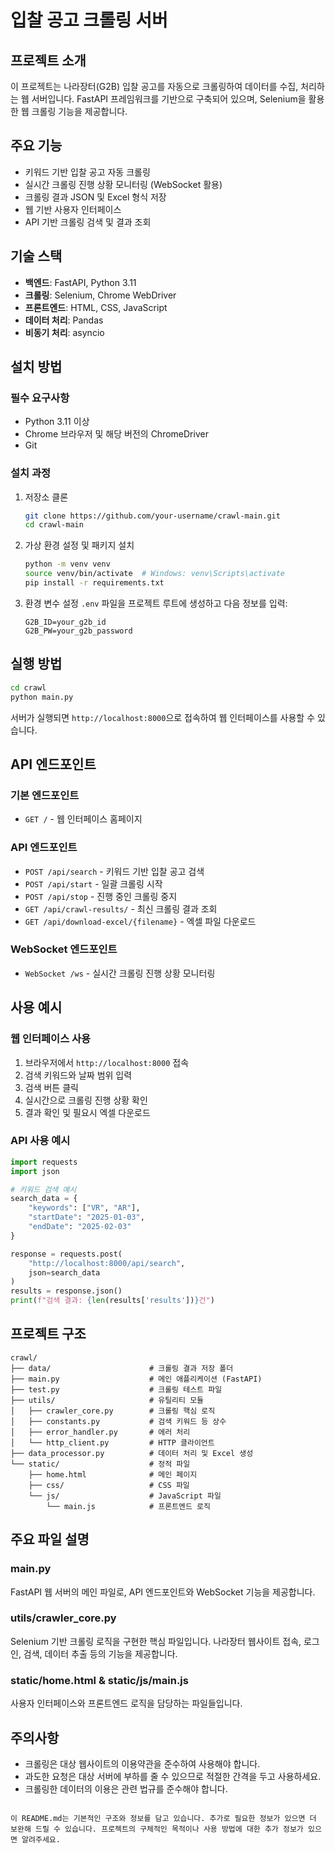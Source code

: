 # 입찰 공고 크롤링 서버

## 프로젝트 소개
이 프로젝트는 나라장터(G2B) 입찰 공고를 자동으로 크롤링하여 데이터를 수집, 처리하는 웹 서버입니다. FastAPI 프레임워크를 기반으로 구축되어 있으며, Selenium을 활용한 웹 크롤링 기능을 제공합니다.

## 주요 기능
- 키워드 기반 입찰 공고 자동 크롤링
- 실시간 크롤링 진행 상황 모니터링 (WebSocket 활용)
- 크롤링 결과 JSON 및 Excel 형식 저장
- 웹 기반 사용자 인터페이스
- API 기반 크롤링 검색 및 결과 조회

## 기술 스택
- **백엔드**: FastAPI, Python 3.11
- **크롤링**: Selenium, Chrome WebDriver
- **프론트엔드**: HTML, CSS, JavaScript
- **데이터 처리**: Pandas
- **비동기 처리**: asyncio

## 설치 방법

### 필수 요구사항
- Python 3.11 이상
- Chrome 브라우저 및 해당 버전의 ChromeDriver
- Git

### 설치 과정
1. 저장소 클론
   ```bash
   git clone https://github.com/your-username/crawl-main.git
   cd crawl-main
   ```

2. 가상 환경 설정 및 패키지 설치
   ```bash
   python -m venv venv
   source venv/bin/activate  # Windows: venv\Scripts\activate
   pip install -r requirements.txt
   ```

3. 환경 변수 설정
   `.env` 파일을 프로젝트 루트에 생성하고 다음 정보를 입력:
   ```
   G2B_ID=your_g2b_id
   G2B_PW=your_g2b_password
   ```

## 실행 방법
```bash
cd crawl
python main.py
```
서버가 실행되면 `http://localhost:8000`으로 접속하여 웹 인터페이스를 사용할 수 있습니다.

## API 엔드포인트

### 기본 엔드포인트
- `GET /` - 웹 인터페이스 홈페이지

### API 엔드포인트
- `POST /api/search` - 키워드 기반 입찰 공고 검색
- `POST /api/start` - 일괄 크롤링 시작
- `POST /api/stop` - 진행 중인 크롤링 중지
- `GET /api/crawl-results/` - 최신 크롤링 결과 조회
- `GET /api/download-excel/{filename}` - 엑셀 파일 다운로드

### WebSocket 엔드포인트
- `WebSocket /ws` - 실시간 크롤링 진행 상황 모니터링

## 사용 예시

### 웹 인터페이스 사용
1. 브라우저에서 `http://localhost:8000` 접속
2. 검색 키워드와 날짜 범위 입력
3. 검색 버튼 클릭
4. 실시간으로 크롤링 진행 상황 확인
5. 결과 확인 및 필요시 엑셀 다운로드

### API 사용 예시
```python
import requests
import json

# 키워드 검색 예시
search_data = {
    "keywords": ["VR", "AR"],
    "startDate": "2025-01-03",
    "endDate": "2025-02-03"
}

response = requests.post(
    "http://localhost:8000/api/search", 
    json=search_data
)
results = response.json()
print(f"검색 결과: {len(results['results'])}건")
```

## 프로젝트 구조
```
crawl/
├── data/                      # 크롤링 결과 저장 폴더
├── main.py                    # 메인 애플리케이션 (FastAPI)
├── test.py                    # 크롤링 테스트 파일
├── utils/                     # 유틸리티 모듈
│   ├── crawler_core.py        # 크롤링 핵심 로직
│   ├── constants.py           # 검색 키워드 등 상수
│   ├── error_handler.py       # 에러 처리
│   └── http_client.py         # HTTP 클라이언트
├── data_processor.py          # 데이터 처리 및 Excel 생성
└── static/                    # 정적 파일
    ├── home.html              # 메인 페이지
    ├── css/                   # CSS 파일
    └── js/                    # JavaScript 파일
        └── main.js            # 프론트엔드 로직
```

## 주요 파일 설명

### main.py
FastAPI 웹 서버의 메인 파일로, API 엔드포인트와 WebSocket 기능을 제공합니다.

### utils/crawler_core.py
Selenium 기반 크롤링 로직을 구현한 핵심 파일입니다. 나라장터 웹사이트 접속, 로그인, 검색, 데이터 추출 등의 기능을 제공합니다.

### static/home.html & static/js/main.js
사용자 인터페이스와 프론트엔드 로직을 담당하는 파일들입니다.

## 주의사항
- 크롤링은 대상 웹사이트의 이용약관을 준수하여 사용해야 합니다.
- 과도한 요청은 대상 서버에 부하를 줄 수 있으므로 적절한 간격을 두고 사용하세요.
- 크롤링한 데이터의 이용은 관련 법규를 준수해야 합니다.
```

이 README.md는 기본적인 구조와 정보를 담고 있습니다. 추가로 필요한 정보가 있으면 더 보완해 드릴 수 있습니다. 프로젝트의 구체적인 목적이나 사용 방법에 대한 추가 정보가 있으면 알려주세요.
